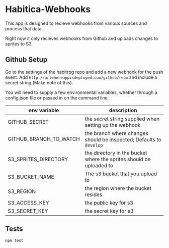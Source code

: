 # Habitica-Webhooks

This app is designed to recieve webhooks from various sources and process that data.

Right now it only recieves webhooks from Github and uploads changes to sprites to S3.

## Github Setup

Go to the settings of the habitrpg repo and add a new webhook for the push event. Add `http://urlwhereappisdeployed.com/github/repo` and include a secret string (Make note of this).

You will need to supply a few environmental variables, whether through a config.json file or passed in on the command line.

| env variable               | description                                                                                                                          |
|----------------------------|--------------------------------------------------------------------------------------------------------------------------------------|
| GITHUB_SECRET              | the secret string supplied when setting up the webhook                                                                               |
| GITHUB_BRANCH_TO_WATCH     | the branch where changes should be inspected; Defaults to `develop`                                                                  |
| S3_SPRITES_DIRECTORY       | the directory in the bucket where the sprites should be uploaded to                                                                  |
| S3_BUCKET_NAME             | The s3 bucket that you upload to                                                                                                     |
| S3_REGION                  | the region where the bucket resides                                                                                                  |
| S3_ACCESS_KEY              | the public key for s3                                                                                                                |
| S3_SECRET_KEY              | the secret key for s3                                                                                                                |

## Tests

```bash
npm test
```
